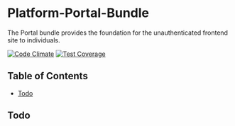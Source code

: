 # Platform-Portal-Bundle

The Portal bundle provides the foundation for the unauthenticated frontend site to individuals.

[![Code Climate](https://codeclimate.com/github/DigitalState/Platform-Portal-Bundle/badges/gpa.svg)](https://codeclimate.com/github/DigitalState/Platform-Portal-Bundle)
[![Test Coverage](https://codeclimate.com/github/DigitalState/Platform-Portal-Bundle/badges/coverage.svg)](https://codeclimate.com/github/DigitalState/Platform-Portal-Bundle/coverage)

## Table of Contents

- [Todo](#todo)

## Todo

